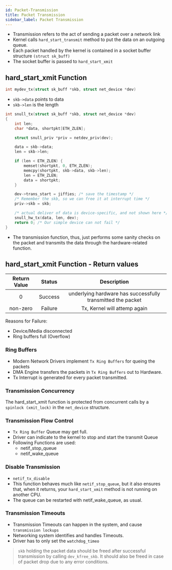 ```yaml
---
id: Packet-Transmission
title: Packet Transmission
sidebar_label: Packet Transmission
---
```


- Transmission refers to the act of sending a packet over a network link
- Kernel calls `hard_start_transmit` method to put the data on an outgoing queue.
- Each packet handled by the kernel is contained in a socket buffer structure `(struct sk_buff)`
- The socket buffer is passed to `hard_start_xmit`

## hard_start_xmit Function

```c
int mydev_tx(struct sk_buff *skb, struct net_device *dev)
```
- `skb->data` points to data
- `skb->len` is the length

```c
int snull_tx(struct sk_buff *skb, struct net_device *dev)
{
    int len;
    char *data, shortpkt[ETH_ZLEN];

    struct snull_priv *priv = netdev_priv(dev);

    data = skb->data;
    len = skb->len;

    if (len < ETH_ZLEN) {
        memset(shortpkt, 0, ETH_ZLEN);
        memcpy(shortpkt, skb->data, skb->len);
        len = ETH_ZLEN;
        data = shortpkt;
    }

    dev->trans_start = jiffies; /* save the timestamp */
    /* Remember the skb, so we can free it at interrupt time */
    priv->skb = skb;

    /* actual deliver of data is device-specific, and not shown here */
    snull_hw_tx(data, len, dev);
    return 0; /* Our simple device can not fail */
}
```
- The transmission function, thus, just performs some sanity checks on the packet and
transmits the data through the hardware-related function.

## hard_start_xmit Function - Return values

| Return Value | Status | Description |
|:-:|:-:|:-:|
| 0 | Success | underlying hardware has successfully transmitted the packet |
| non-zero | Failure | Tx, Kernel will attemp again |

Reasons for Failure:
- Device/Media disconnected
- Ring buffers full (Overflow)

### Ring Buffers
- Modern Network Drivers implement `Tx Ring Buffers` for queing the packets
- DMA Engine transfers the packets in `Tx Ring Buffers` out to Hardware.
- Tx Interrupt is generated for every packet transmitted.

### Transmission Concurrency

The hard_start_xmit function is protected from concurrent calls by a `spinlock (xmit_lock)` in the `net_device` structure.

### Transmission Flow Control

- `Tx Ring Buffer` Queue may get full.
- Driver can indicate to the kernel to stop and start the transmit Queue
- Following Functions are used:
  - netif_stop_queue
  - netif_wake_queue

### Disable Transmission
- `netif_tx_disable`
- This function behaves much like `netif_stop_queue`, but it also ensures that, when it returns, your `hard_start_xmit` method is not running on another CPU. 
- The queue can be restarted with netif_wake_queue, as usual.

### Transmission Timeouts
- Transmission Timeouts can happen in the system, and cause `transmission lockups`
- Networking system identifies and handles Timeouts.
- Driver has to only set the `watchdog_timeo`


> `skb` holding the packet data should be freed after successful transmission by calling `dev_kfree_skb`. It should also be freed in case of packet drop due to any error conditions.